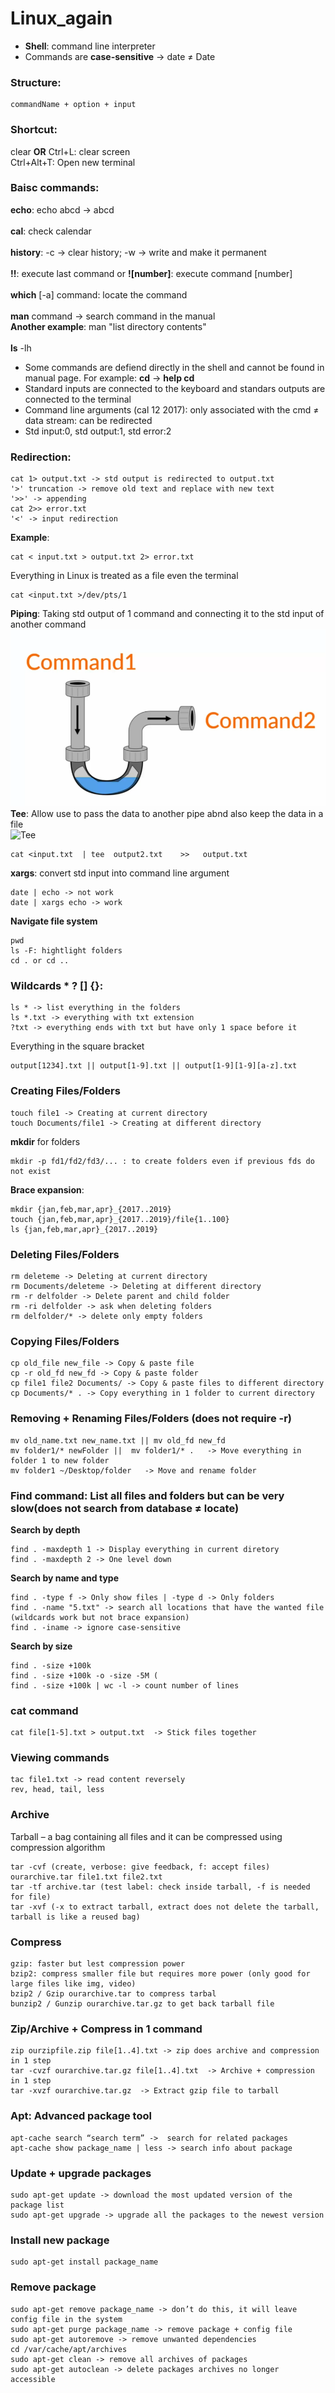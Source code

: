 # Linux_again
- **Shell**: command line interpreter<br>
- Commands are **case-sensitive** -> date ≠ Date
### **Structure**:

    commandName + option + input
  
### **Shortcut**:
clear **OR** Ctrl+L: clear screen<br>
Ctrl+Alt+T: Open new terminal

### **Baisc commands**:
**echo**: echo abcd -> abcd<br><br>
**cal**: check calendar<br><br>
**history**: -c -> clear history; -w -> write and make it permanent<br><br>
**!!**: execute last command or **![number]**: execute command [number]<br><br>
**which** [-a] command: locate the command<br><br>
**man** command -> search command in the manual<br>
**Another example**: man "list directory contents"<br><br>
**ls** -lh
+ Some commands are defiend directly in the shell and cannot be found in manual page. For example: **cd** -> **help cd**
+ Standard inputs are connected to the keyboard and standars outputs are connected to the terminal
+ Command line arguments (cal 12 2017): only associated with the cmd ≠ data stream: can be redirected
+ Std input:0, std output:1, std error:2<br>

### **Redirection**:

    cat 1> output.txt -> std output is redirected to output.txt
    '>' truncation -> remove old text and replace with new text
    '>>' -> appending
    cat 2>> error.txt
    '<' -> input redirection
    
**Example**:

    cat < input.txt > output.txt 2> error.txt

Everything in Linux is treated as a file even the terminal

    cat <input.txt >/dev/pts/1
    
**Piping**: Taking std output of 1 command and connecting it to the std input of another command
![Piping](https://github.com/hyhung12/Linux_again/blob/main/piping.PNG)<br>
**Tee**: Allow use to pass the data to another pipe abnd also keep the data in a file<br>
![Tee](https://upload.wikimedia.org/wikipedia/commons/thumb/2/24/Tee.svg/400px-Tee.svg.png)

    cat <input.txt  | tee  output2.txt    >>   output.txt
**xargs**: convert std input into command line argument

    date | echo -> not work
    date | xargs echo -> work
    
**Navigate file system**

    pwd
    ls -F: hightlight folders
    cd . or cd ..

### **Wildcards * ? [] {}**:

    ls * -> list everything in the folders
    ls *.txt -> everything with txt extension
    ?txt -> everything ends with txt but have only 1 space before it
    
Everything in the square bracket

    output[1234].txt || output[1-9].txt || output[1-9][1-9][a-z].txt

### **Creating Files/Folders**

    touch file1 -> Creating at current directory
    touch Documents/file1 -> Creating at different directory
    
**mkdir** for folders

    mkdir -p fd1/fd2/fd3/... : to create folders even if previous fds do not exist
    
**Brace expansion**:

    mkdir {jan,feb,mar,apr}_{2017..2019}
    touch {jan,feb,mar,apr}_{2017..2019}/file{1..100}
    ls {jan,feb,mar,apr}_{2017..2019}
    
### **Deleting Files/Folders**

    rm deleteme -> Deleting at current directory
    rm Documents/deleteme -> Deleting at different directory
    rm -r delfolder -> Delete parent and child folder
    rm -ri delfolder -> ask when deleting folders
    rm delfolder/* -> delete only empty folders

### **Copying Files/Folders**

    cp old_file new_file -> Copy & paste file
    cp -r old_fd new_fd -> Copy & paste folder
    cp file1 file2 Documents/ -> Copy & paste files to different directory
    cp Documents/* . -> Copy everything in 1 folder to current directory
    
### **Removing + Renaming Files/Folders** (does not require -r)

    mv old_name.txt new_name.txt || mv old_fd new_fd
    mv folder1/* newFolder ||  mv folder1/* .   -> Move everything in folder 1 to new folder
    mv folder1 ~/Desktop/folder   -> Move and rename folder
    
### **Find command**: List all files and folders but can be very slow(does not search from database ≠ locate)
 
 **Search by depth**
 
    find . -maxdepth 1 -> Display everything in current diretory
    find . -maxdepth 2 -> One level down
    
**Search by name and type**

    find . -type f -> Only show files | -type d -> Only folders
    find . -name "5.txt" -> search all locations that have the wanted file (wildcards work but not brace expansion)
    find . -iname -> ignore case-sensitive
    
**Search by size**
 
    find . -size +100k
    find . -size +100k -o -size -5M (
    find . -size +100k | wc -l -> count number of lines
    
### **cat command**

    cat file[1-5].txt > output.txt  -> Stick files together

### **Viewing commands**

    tac file1.txt -> read content reversely
    rev, head, tail, less
    
### **Archive**
Tarball – a bag containing all files and it can be compressed using compression algorithm

    tar -cvf (create, verbose: give feedback, f: accept files) ourarchive.tar file1.txt file2.txt
    tar -tf archive.tar (test label: check inside tarball, -f is needed for file) 
    tar -xvf (-x to extract tarball, extract does not delete the tarball, tarball is like a reused bag)

### **Compress**

    gzip: faster but lest compression power
    bzip2: compress smaller file but requires more power (only good for large files like img, video)
    bzip2 / Gzip ourarchive.tar to compress tarbal
    bunzip2 / Gunzip ourarchive.tar.gz to get back tarball file

### **Zip/Archive + Compress in 1 command**

    zip ourzipfile.zip file[1..4].txt -> zip does archive and compression in 1 step
    tar -cvzf ourarchive.tar.gz file[1..4].txt  -> Archive + compression in 1 step
    tar -xvzf ourarchive.tar.gz  -> Extract gzip file to tarball

### **Apt: Advanced package tool**

    apt-cache search “search term” ->  search for related packages
    apt-cache show package_name | less -> search info about package

### **Update + upgrade packages**

    sudo apt-get update -> download the most updated version of the package list
    sudo apt-get upgrade -> upgrade all the packages to the newest version
    
### **Install new package**

    sudo apt-get install package_name
    
### **Remove package**

    sudo apt-get remove package_name -> don’t do this, it will leave config file in the system
    sudo apt-get purge package_name -> remove package + config file
    sudo apt-get autoremove -> remove unwanted dependencies
    cd /var/cache/apt/archives
    sudo apt-get clean -> remove all archives of packages
    sudo apt-get autoclean -> delete packages archives no longer accessible

